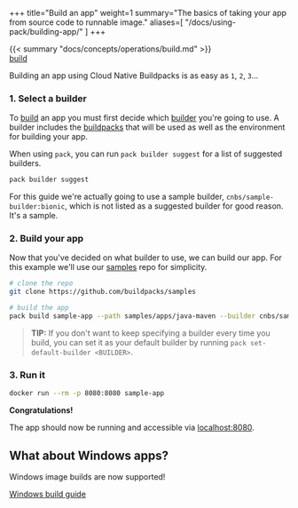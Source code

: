+++
title="Build an app"
weight=1
summary="The basics of taking your app from source code to runnable image."
aliases=[
    "/docs/using-pack/building-app/"
]
+++

<div class="quote mb-4">
    {{< summary "docs/concepts/operations/build.md" >}}
    <div class="author"><a href="/docs/concepts/operations/build">build</a></div>
</div>

Building an app using Cloud Native Buildpacks is as easy as `1`, `2`, `3`...

### 1. Select a builder

To [build][build] an app you must first decide which [builder][builder] you're going to use. A builder
includes the [buildpacks][buildpack] that will be used as well as the environment for building your
app.

When using `pack`, you can run `pack builder suggest` for a list of suggested builders.

```bash
pack builder suggest
```

For this guide we're actually going to use a sample builder, `cnbs/sample-builder:bionic`, which is not listed
as a suggested builder for good reason. It's a sample.

### 2. Build your app

Now that you've decided on what builder to use, we can build our app. For this example we'll use our [samples][samples]
repo for simplicity.

```bash
# clone the repo
git clone https://github.com/buildpacks/samples

# build the app
pack build sample-app --path samples/apps/java-maven --builder cnbs/sample-builder:bionic
```

> **TIP:** If you don't want to keep specifying a builder every time you build, you can set it as your default
> builder by running `pack set-default-builder <BUILDER>`.

### 3. Run it

```bash
docker run --rm -p 8080:8080 sample-app
```

**Congratulations!**

The app should now be running and accessible via [localhost:8080](http://localhost:8080).

## What about Windows apps?

Windows image builds are now supported!

<a href="/docs/app-developer-guide/build-a-windows-app" class="button bg-blue">Windows build guide</a>

[build]: /docs/concepts/operations/build
[builder]: /docs/concepts/components/builder
[buildpack]: /docs/concepts/components/buildpack
[samples]: https://github.com/buildpacks/samples
